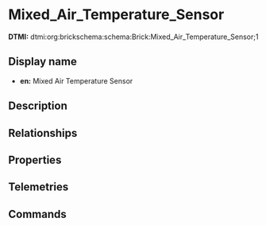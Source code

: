 # Mixed_Air_Temperature_Sensor
**DTMI:** dtmi:org:brickschema:schema:Brick:Mixed_Air_Temperature_Sensor;1
## Display name
- **en:** Mixed Air Temperature Sensor
## Description
## Relationships
## Properties
## Telemetries
## Commands
